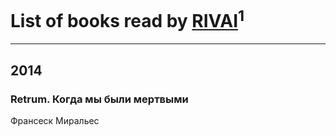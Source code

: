 # List of books read by [RIVAI](https://plus.google.com/105617470861273678190)<sup>1</sup>
---

## 2014

### Retrum. Когда мы были мертвыми
Франсеск Миральес



